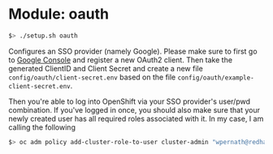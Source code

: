 # Module: oauth
```bash
$> ./setup.sh oauth
```

Configures an SSO provider (namely Google). Please make sure to first go to [Google Console](https://console.developers.google.com/apis/credentials) and register a new OAuth2 client. Then take the generated ClientID and Client Secret and create a new file `config/oauth/client-secret.env` based on the file 
`config/oauth/example-client-secret.env`. 

Then you're able to log into OpenShift via your SSO provider's user/pwd combination. If you've logged in once, you should also make sure that your
newly created user has all required roles associated with it. In my case, I am calling the following 

```bash 
$> oc adm policy add-cluster-role-to-user cluster-admin "wpernath@redhat.com"
```
